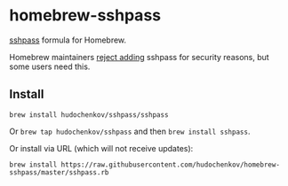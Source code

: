 # homebrew-sshpass
[sshpass](https://sourceforge.net/projects/sshpass/) formula for Homebrew.

Homebrew maintainers [reject adding](https://github.com/Homebrew/homebrew/pull/18332) sshpass for security reasons, but some users need this.

## Install

```
brew install hudochenkov/sshpass/sshpass
```

Or `brew tap hudochenkov/sshpass` and then `brew install sshpass`.

Or install via URL (which will not receive updates):

```
brew install https://raw.githubusercontent.com/hudochenkov/homebrew-sshpass/master/sshpass.rb
```
